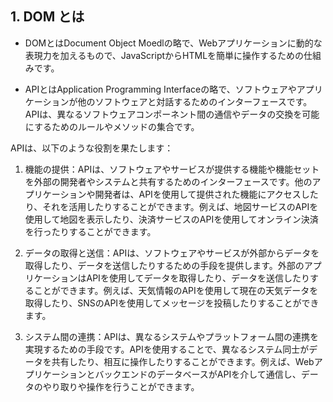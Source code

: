 ## 1. DOM とは

- DOMとはDocument Object Moedlの略で、Webアプリケーションに動的な表現力を加えるもので、JavaScriptからHTMLを簡単に操作するための仕組みです。


- APIとはApplication Programming Interfaceの略で、ソフトウェアやアプリケーションが他のソフトウェアと対話するためのインターフェースです。APIは、異なるソフトウェアコンポーネント間の通信やデータの交換を可能にするためのルールやメソッドの集合です。

APIは、以下のような役割を果たします：

1. 機能の提供：APIは、ソフトウェアやサービスが提供する機能や機能セットを外部の開発者やシステムと共有するためのインターフェースです。他のアプリケーションや開発者は、APIを使用して提供された機能にアクセスしたり、それを活用したりすることができます。例えば、地図サービスのAPIを使用して地図を表示したり、決済サービスのAPIを使用してオンライン決済を行ったりすることができます。

2. データの取得と送信：APIは、ソフトウェアやサービスが外部からデータを取得したり、データを送信したりするための手段を提供します。外部のアプリケーションはAPIを使用してデータを取得したり、データを送信したりすることができます。例えば、天気情報のAPIを使用して現在の天気データを取得したり、SNSのAPIを使用してメッセージを投稿したりすることができます。

3. システム間の連携：APIは、異なるシステムやプラットフォーム間の連携を実現するための手段です。APIを使用することで、異なるシステム同士がデータを共有したり、相互に操作したりすることができます。例えば、WebアプリケーションとバックエンドのデータベースがAPIを介して通信し、データのやり取りや操作を行うことができます。
